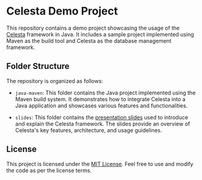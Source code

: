 # Celesta Demo Project

This repository contains a demo project showcasing the usage of the [Celesta](https://github.com/CourseOrchestra/celesta/) framework in Java. It includes a sample project implemented using Maven as the build tool and Celesta as the database management framework.

## Folder Structure

The repository is organized as follows:

- `java-maven`: This folder contains the Java project implemented using the Maven build system. It demonstrates how to integrate Celesta into a Java application and showcases various features and functionalities.

- `slides`: This folder contains the [presentation slides](https://inponomarev.github.io/celesta2023) used to introduce and explain the Celesta framework. The slides provide an overview of Celesta's key features, architecture, and usage guidelines.

## License

This project is licensed under the [MIT License](LICENSE). Feel free to use and modify the code as per the license terms.
